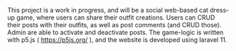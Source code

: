 This project is a work in progress, and will be a social web-based cat dress-up game, where users can share their outfit creations.
Users can CRUD their posts with their outfits, as well as post comments (and CRUD those). Admin are able to activate and deactivate posts. The game-logic is written with p5.js ( https://p5js.org/ ), and the website is developed using laravel 11.
